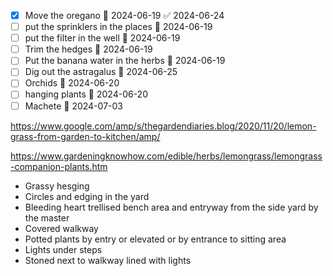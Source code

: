 - [x] Move the oregano 📅 2024-06-19 ✅ 2024-06-24
- [ ] put the sprinklers in the places 📅 2024-06-19 
- [ ] put the filter in the well 📅 2024-06-19 
- [ ] Trim the hedges 📅 2024-06-19 
- [ ] Put the banana water in the herbs 📅 2024-06-19 
- [ ] Dig out the astragalus 📅 2024-06-25 
- [ ] Orchids 📅 2024-06-20 
- [ ] hanging plants 📅 2024-06-20 
- [ ] Machete 📅 2024-07-03

https://www.google.com/amp/s/thegardendiaries.blog/2020/11/20/lemon-grass-from-garden-to-kitchen/amp/

https://www.gardeningknowhow.com/edible/herbs/lemongrass/lemongrass-companion-plants.htm

- Grassy hesging
- Circles and edging in the yard
- Bleeding heart trellised bench area and entryway from the side yard by the master
- Covered walkway
- Potted plants by entry or elevated or by entrance to sitting area
- Lights under steps
- Stoned next to walkway lined with lights 

